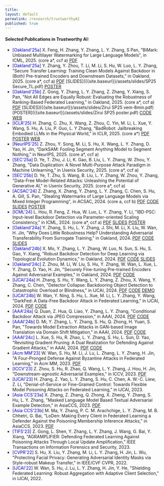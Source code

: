 ```yaml
---
title:
layout: default
permalink: /research/trustworthyAI
published: true
---
```

<!--
## Edge Intelligence

Gartner's hype cycle for artificial intelligence (AI) 2021, shown in figure 1, places the edge AI at the peak of inflated expectation, leaving the innovation trigger phase in only 12 months. Moreover, the IBM Institute for Business Value claims that the expected return on investment in green edge computing amounts to 10% in 2022. According to Gartner, however, there will still be room for further investments in edge AI, because it will steadily reach the Plateau of Productivity within a maximum of 5 years. 
In fact, when talking about the computation of AI tasks at the edge of the network, the literature shows solutions that rely on well-known infrastructures that involve devices, edge, and cloud systems. 

![gartner-hype-cycle-ai-2021](../../assets/images/gartner-hype-cycle-ai-2021.png)
[Figure 1: The 4 Trends That Prevail on the Gartner Hype Cycle for AI, 2021](https://www.gartner.com/en/articles/the-4-trends-that-prevail-on-the-gartner-hype-cycle-for-ai-2021-)

### Communication, Coordination, Cooperation, and Collaboration


0.  Lorenzo Carnevale, Massimo Villari. "<i>A Nature-Inspired Coordination System to Decentralize Intelligence at the Disconnected Edge</i>". 2022 7th IEEE Cyber Science and Technology Congress (CyberSciTech), Falerna (CZ), Italy, September 2022 [[poster](https://drive.google.com/file/d/1mfqEl_vW5i_8IJl8kc6gmqlJYM0uF7Ng/view?usp=sharing)]
{: reversed="reversed"}
-->


#### Selected Publications in Trustworthy AI:  
- <span style="color:blue">[Oakland'25a]</span> X. Feng, H. Zhang, Y. Zhang, L. Y. Zhang, S Pan, "BiMark: Unbiased Multilayer Watermarking for Large Language Models", in ICML, 2025. (core a*, ccf a) [PDF](https://arxiv.org/pdf/2506.21602)
- <span style="color:blue">[Oakland'25a]</span>  Y. Zhang, Y. Zhou, T. Li, M. Li, S. Hu, W. Luo, L. Y. Zhang, "Secure Transfer Learning: Training Clean Models Against Backdoor in (Both) Pre-trained Encoders and Downstream Datasets," in Oakland, 2025. (core a*, ccf a) [PDF](https://arxiv.org/abs/2504.11990) [SLIDES]({{site.baseurl}}/assets/slides/SP25 Secure_TL.pdf) [POSTER]({{site.baseurl}}/assets/slides/Yechao_SP25_poster.pdf)
- <span style="color:blue">[Oakland'25b]</span>  Z. Gong, Y. Zhang, L. Y. Zhang, Z. Zhang, Y. Xiang, S. Pan, "Not All Edges are Equally Robust: Evaluating the Robustness of Ranking-Based Federated Learning," in Oakland, 2025. (core a*, ccf a) [PDF](https://arxiv.org/abs/2503.08976) [SLIDES]({{site.baseurl}}/assets/slides/Zirui SP25 vem-8min.pdf) [POSTER]({{site.baseurl}}/assets/slides/Zirui SP25 poster.pdf) [CODE](https://github.com/gongzir1/VEM) [WEB](https://gongzir1.github.io/vem.github.io/index.html)
- <span style="color:blue">[ICLR'25]</span> H. Zhang, C. Zhu, X. Wang, Z. Zhou, C. Yin, M. Li, L. Xue, Y. Wang, S. Hu, A. Liu, P. Guo, L. Y Zhang, “BadRobot: Jailbreaking Embodied LLMs in the Physical World,” in ICLR, 2025. (core a*) [PDF](https://arxiv.org/abs/2407.20242) [POSTER]({{site.baseurl}}/assets/slides/icml25_poster_BadRobot.pdf) [WEB](https://embodied-llms-safety.github.io/)
- <span style="color:blue">[NeurIPS'25]</span> Z. Zhou, Y. Song, M. Li, S. Hu, X. Wang, L. Y. Zhang, D. Yao, H. Jin, “DarkSAM: Fooling Segment Anything Model to Segment Nothing,” in NeurIPS, 2025. (core a*, ccf a)
- <span style="color:blue">[SEC'25a]</span>  D. Ye, T. Zhu, J. Li, K. Gao, B. Liu, L. Y. Zhang, W. Zhou, Y. Zhang, "Data Duplication: A Novel Multi-Purpose Attack Paradigm in Machine Unlearning," in Usenix Security, 2025. (core a*, ccf a) 
- <span style="color:blue">[SEC'25b]</span> D. Ye, T. Zhu, S. Wang, B. Liu, L. Y. Zhang, W. Zhou, Y. Zhang, "Data-Free Model-Related Attacks: Unleashing the Potential of Generative AI," in Usenix Security, 2025. (core a*, ccf a)
- <span style="color:blue">[ACSAC'24]</span> Z. Zhang, X. Zhang, Y. Zhang, L. Y. Zhang, C. Chen, S. Hu, A. Gill, S. Pan, "Stealing Watermarks of Large Language Models via Mixed Integer Programming", in ACSAC, 2024. (core a, ccf b) [PDF](https://arxiv.org/abs/2405.19677) [CODE](https://github.com/plll4zzx/mip_watermark_stealing) [SLIDES]({{site.baseurl}}/assets/slides/acsac24_slides.pdf) [POSTER]({{site.baseurl}}/assets/slides/acsac24_poster.pdf)
- <span style="color:blue">[ICML'24]</span> L. Hou, R. Feng, Z. Hua, W. Luo, L. Y. Zhang, Y. Li, "IBD-PSC: Input-level Backdoor Detection via Parameter-oriented Scaling Consistency," in ICML, 2024. (core a*, ccf a) [PDF](https://arxiv.org/abs/2405.09786) [SLIDES]({{site.baseurl}}/assets/slides/icml24_slides.pdf) [POSTER]({{site.baseurl}}/assets/slides/icml24_poster.pdf)
- <span style="color:blue">[Oakland'24a]</span>  Y. Zhang, S. Hu, L. Y. Zhang, J. Shi, M. Li, X. Liu, W. Wan, H. Jin, "Why Does Little Robustness Help? Understanding Adversarial Transferability From Surrogate Training," in Oakland, 2024. [PDF](https://arxiv.org/abs/2307.07873) [CODE](https://github.com/CGCL-codes/TransferAttackSurrogates) [SLIDES]({{site.baseurl}}/assets/slides/advtransfer.pdf)
- <span style="color:blue">[Oakland'24b]</span>  X. Mo, Y. Zhang, L. Y. Zhang, W. Luo, N. Sun, S. Hu, S. Gao, Y. Xiang, "Robust Backdoor Detection for Deep Learning via Topological Evolution Dynamics," in Oakland, 2024. [PDF](https://arxiv.org/abs/2312.02673) [CODE](https://github.com/tedbackdoordefense/ted) [SLIDES]({{site.baseurl}}/assets/slides/ted.pdf)
- <span style="color:blue">[Oakland'24c]</span>  Z. Zhou, M. Li, W. Liu, S. Hu, Y. Zhang, W. Wan, L. Xue, L. Y. Zhang, D. Yao, H. Jin, "Securely Fine-tuning Pre-trained Encoders Against Adversarial Examples," in Oakland, 2024. [PDF](https://arxiv.org/abs/2403.10801) [CODE](https://github.com/CGCL-codes/Gen-AF)
- <span style="color:blue">[IJCAI'24a]</span>  H. Zhang, S. Hu, Y. Wang, L. Y. Zhang, Z. Zhou, X. Wang, Y. Zhang, C. Chen,  "Detector Collapse: Backdooring Object Detection to Catastrophic Overload or Blindness," in IJCAI, 2024. [PDF](https://arxiv.org/abs/2404.11357) [CODE]() [DEMO](https://object-detection-backdoor.github.io/demo/)
- <span style="color:blue">[IJCAI'24b]</span>  W. Wan, Y. Ning, S. Hu, L. Xue, M. Li, L. Y. Zhang, Y. Wang, "DarkFed: A Data-Free Backdoor Attack in Federated Learning," in IJCAI, 2024. [PDF](https://arxiv.org/pdf/2405.03299) [CODE]()
- <span style="color:blue">[AAA'24a]</span>  Q. Duan, Z. Hua, Q. Liao, Y. Zhang, L. Y. Zhang, "Conditional Backdoor Attack via JPEG Compression," in AAAI, 2024. [PDF](https://ojs.aaai.org/index.php/AAAI/article/view/29957) [CODE]()
- <span style="color:blue">[AAAI'24b]</span>  D. Mi, Y. Zhang, L. Y. Zhang, S. Hu, Q. Zhong, H. Yuan, S. Pan, "Towards Model Extraction Attacks in GAN-based Image Translation via Domain Shift Mitigation," in AAAI, 2024. [PDF]() [CODE]()
- <span style="color:blue">[AAAI'24c]</span>  L. Xue, S. Hu, R. Zhao, L. Y. Zhang, S. Hu, L. Sun, D. Yao, "Revisiting Gradient Pruning: A Dual Realization for Defending Against Gradient Attacks," in AAAI, 2024. [PDF](https://ojs.aaai.org/index.php/AAAI/article/view/29966) [CODE]()
- <span style="color:blue">[Acm MM'23]</span>  W. Wan, S. Hu, M. Li, J. Lu, L. Zhang, L. Y. Zhang, H. Jin, "A Four-Pronged Defense Against Byzantine Attacks in Federated Learning," in Acm MM, 2023. [PDF](https://arxiv.org/abs/2308.03331)
- <span style="color:blue">[ICCV'23]</span>  Z. Zhou, S. Hu, R. Zhao, Q. Wang, L. Y. Zhang, J. Hou, H. Jin, "Downstream-agnostic Adversarial Examples," in ICCV, 2023. [PDF](https://openaccess.thecvf.com/content/ICCV2023/html/Zhou_Downstream-agnostic_Adversarial_Examples_ICCV_2023_paper.html)
- <span style="color:blue">[IJCAI'23]</span>  H. Zhang, Z. Yao, L. Y. Zhang, S. Hu, C. Chen, A. W.-C. Liew, Z. Li, "Denial-of-Service or Fine-Grained Control: Towards Flexible Model Poisoning Attacks on Federated Learning," in IJCAI, 2023. 
- <span style="color:blue">[Asia CCS'23a]</span>  X. Zhang, Z. Zhang, Q. Zhong, X. Zheng,  Y. Zhang,  S. Hu, L. Y. Zhang, "Masked Language Model Based Textual Adversarial Example Detection," in AsiaCCS, 2023. [PDF](https://arxiv.org/pdf/2304.10783)
- <span style="color:blue">[Asia CCS'23b]</span>  M. Ma, Y. Zhang, P. C. M. Arachchige, L. Y. Zhang, M. B. Chhetri, G. Bai, "LoDen: Making Every Client in Federated Learning a Defender Against the Poisoning Membership Inference Attacks," in AsiaCCS, 2023. [PDF](https://dl.acm.org/doi/abs/10.1145/3579856.3590334?casa_token=qKHQIjFsOkEAAAAA:J8VWvI7iG7mnW0fii0U-WGcEc76IYhcfKJyBRI7veoOvKabrMcW6ZYrklEWP0DlxnfdcQDGDuCSJog)
- <span style="color:blue">[TIFS'23]</span>  Z. Gong, L. Shen, Y. Zhang, L. Y. Zhang, J. Wang, G. Bai, Y. Xiang, "AGRAMPLIFIER: Defending Federated Learning Against Poisoning Attacks Through Local Update Amplification," IEEE Transactions on Information Forensics and Security, 2023.
- <span style="color:blue">[CVPR'22]</span>  S. Hu, X. Liu, Y. Zhang, M. Li, L. Y. Zhang, H. Jin, L. Wu, "Protecting Facial Privacy: Generating Adversarial Identity Masks via Style-robust Makeup Transfer," in IEEE/CVF CVPR, 2022.
- <span style="color:blue">[IJCAI'22]</span>  W. Wan, S. Hu, J. Lu, L. Y. Zhang, H. Jin, Y. He, "Shielding Federated Learning: Robust Aggregation with Adaptive Client Selection," in IJCAI, 2022.

<!--
Given the critical importance of trust and transparency in AI technologies, addressing security and privacy challenges associated with AI deployment becomes paramount. My research in this area focuses on the following several key aspects: 
- Understanding and improving adversarial robustness <span style="color:blue"> [[Oakland'24a]({{site.baseurl}}/research/trustworthyAI)], [[Oakland'24c]({{site.baseurl}}/research/trustworthyAI)], [[ICCV'23]({{site.baseurl}}/research/trustworthyAI)], [[Asia CCS'23a]({{site.baseurl}}/research/trustworthyAI)], [[CVPR'22]({{site.baseurl}}/research/trustworthyAI)] </span>  
- Designing and defeating poisoning attacks <span style="color:blue"> [[IJCAI'24a]({{site.baseurl}}/research/trustworthyAI)], [[IJCAI'24b]({{site.baseurl}}/research/trustworthyAI)], [[AAAI'24a]({{site.baseurl}}/research/trsutworthyAI)], [[Oakland'24b]({{site.baseurl}}/research/trustworthyAI)], [[Acm MM'23]({{site.baseurl}}/research/trustworthyAI)], [[IJCAI'23]({{site.baseurl}}/research/trustworthyAI)], [[IJCAI'22]({{site.baseurl}}/research/trustworthyAI)] </span>  
- Preventing privacy and IP leakage <span style="color:blue"> [[AAAI'24b]({{site.baseurl}}/research/trustworthyAI)], [[AAAI'24c]({{site.baseurl}}/research/trustworthyAI)], [[Asia CCS'23b]({{site.baseurl}}/research/trustworthyAI)] </span>  
- Improving overall performance in the presence of adversaries <span style="color:blue"> [[TIFS'23]({{site.baseurl}}/research/trustworthyAI)] </span>  
-->
